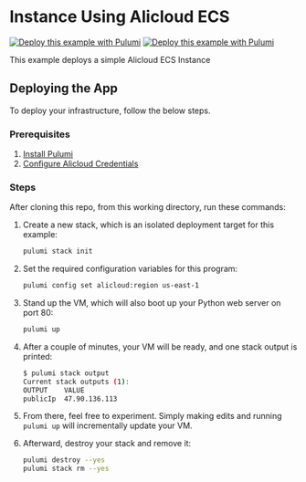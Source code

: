 # Instance Using Alicloud ECS

[![Deploy this example with Pulumi](https://get.pulumi.com/new/button.svg)](https://app.pulumi.com/new?template=https://github.com/pulumi/examples/blob/master/alicloud-ts-ecs/README.md#gh-light-mode-only)
[![Deploy this example with Pulumi](https://get.pulumi.com/new/button-light.svg)](https://app.pulumi.com/new?template=https://github.com/pulumi/examples/blob/master/alicloud-ts-ecs/README.md#gh-dark-mode-only)

This example deploys a simple Alicloud ECS Instance

## Deploying the App

To deploy your infrastructure, follow the below steps.

### Prerequisites

1. [Install Pulumi](https://www.pulumi.com/docs/get-started/install/)
2. [Configure Alicloud Credentials](https://www.pulumi.com/registry/packages/alicloud/installation-configuration/#configuring-credentials)

### Steps

After cloning this repo, from this working directory, run these commands:

1. Create a new stack, which is an isolated deployment target for this example:

    ```bash
    pulumi stack init
    ```

2. Set the required configuration variables for this program:

    ```bash
    pulumi config set alicloud:region us-east-1
    ```

3. Stand up the VM, which will also boot up your Python web server on port 80:

    ```bash
    pulumi up
    ```

4. After a couple of minutes, your VM will be ready, and one stack output is printed:

    ```bash
    $ pulumi stack output
    Current stack outputs (1):
    OUTPUT    VALUE
    publicIp  47.90.136.113
    ```

5. From there, feel free to experiment. Simply making edits and running `pulumi up` will incrementally update your VM.

6. Afterward, destroy your stack and remove it:

    ```bash
    pulumi destroy --yes
    pulumi stack rm --yes
    ```
